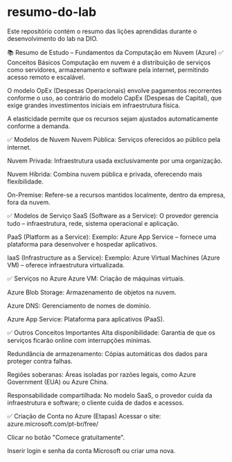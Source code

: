 # resumo-do-lab
Este repositório contém o resumo das lições aprendidas durante o desenvolvimento do lab na DIO.

📚 Resumo de Estudo – Fundamentos da Computação em Nuvem (Azure)
✅ Conceitos Básicos
Computação em nuvem é a distribuição de serviços como servidores, armazenamento e software pela internet, permitindo acesso remoto e escalável.

O modelo OpEx (Despesas Operacionais) envolve pagamentos recorrentes conforme o uso, ao contrário do modelo CapEx (Despesas de Capital), que exige grandes investimentos iniciais em infraestrutura física.

A elasticidade permite que os recursos sejam ajustados automaticamente conforme a demanda.

✅ Modelos de Nuvem
Nuvem Pública: Serviços oferecidos ao público pela internet.

Nuvem Privada: Infraestrutura usada exclusivamente por uma organização.

Nuvem Híbrida: Combina nuvem pública e privada, oferecendo mais flexibilidade.

On-Premise: Refere-se a recursos mantidos localmente, dentro da empresa, fora da nuvem.

✅ Modelos de Serviço
SaaS (Software as a Service): O provedor gerencia tudo – infraestrutura, rede, sistema operacional e aplicação.

PaaS (Platform as a Service): Exemplo: Azure App Service – fornece uma plataforma para desenvolver e hospedar aplicativos.

IaaS (Infrastructure as a Service): Exemplo: Azure Virtual Machines (Azure VM) – oferece infraestrutura virtualizada.

✅ Serviços no Azure
Azure VM: Criação de máquinas virtuais.

Azure Blob Storage: Armazenamento de objetos na nuvem.

Azure DNS: Gerenciamento de nomes de domínio.

Azure App Service: Plataforma para aplicativos (PaaS).

✅ Outros Conceitos Importantes
Alta disponibilidade: Garantia de que os serviços ficarão online com interrupções mínimas.

Redundância de armazenamento: Cópias automáticas dos dados para proteger contra falhas.

Regiões soberanas: Áreas isoladas por razões legais, como Azure Government (EUA) ou Azure China.

Responsabilidade compartilhada: No modelo SaaS, o provedor cuida da infraestrutura e software; o cliente cuida de dados e acessos.

✅ Criação de Conta no Azure (Etapas)
Acessar o site: azure.microsoft.com/pt-br/free/

Clicar no botão "Comece gratuitamente".

Inserir login e senha da conta Microsoft ou criar uma nova.

